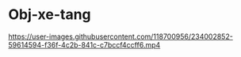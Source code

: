 # Obj-xe-tang

https://user-images.githubusercontent.com/118700956/234002852-59614594-f36f-4c2b-841c-c7bccf4ccff6.mp4

